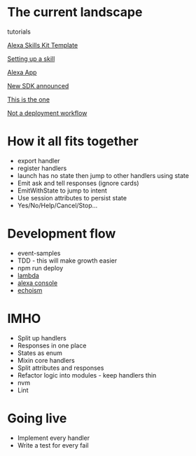 # The current landscape

tutorials

[Alexa Skills Kit Template](https://developer.amazon.com/public/community/post/Tx3DVGG0K0TPUGQ/New-Alexa-Skills-Kit-Template:-Step-by-Step-Guide-to-Build-a-Fact-Skill)

[Setting up a skill](https://developer.amazon.com/public/community/post/TxDJWS16KUPVKO/New-Alexa-Skills-Kit-Template-Build-a-Trivia-Skill-in-under-an-Hour)

[Alexa App](https://github.com/matt-kruse/alexa-app)

[New SDK announced](https://developer.amazon.com/public/community/post/Tx213D2XQIYH864/Announcing-the-Alexa-Skills-Kit-for-Node-js)

[This is the one](https://github.com/alexa/alexa-skills-kit-sdk-for-nodejs)

[Not a deployment workflow](https://developer.amazon.com/public/solutions/alexa/alexa-skills-kit/docs/deploying-a-sample-skill-to-aws-lambda#preparing-a-nodejs-sample-to-deploy-in-lambda)

# How it all fits together

* export handler
* register handlers
* launch has no state then jump to other handlers using state
* Emit ask and tell responses (ignore cards)
* EmitWithState to jump to intent
* Use session attributes to persist state
* Yes/No/Help/Cancel/Stop...

# Development flow

* event-samples
* TDD - this will make growth easier
* npm run deploy
* [lambda](https://console.aws.amazon.com/lambda/home?region=us-east-1#/functions/Arithlistic?tab=code)
* [alexa console](https://developer.amazon.com/edw/home.html#/skills/list)
* [echoism](https://echosim.io/)

# IMHO

* Split up handlers
* Responses in one place
* States as enum
* Mixin core handlers
* Split attributes and responses
* Refactor logic into modules - keep handlers thin
* nvm
* Lint

# Going live

* Implement every handler
* Write a test for every fail